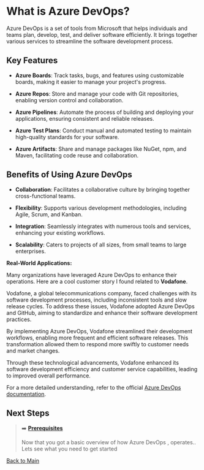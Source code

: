 # What is Azure DevOps?

Azure DevOps is a set of tools from Microsoft that helps individuals and teams plan, develop, test, and deliver software efficiently. It brings together various services to streamline the software development process.

## Key Features

- **Azure Boards**: Track tasks, bugs, and features using customizable boards, making it easier to manage your project's progress.

- **Azure Repos**: Store and manage your code with Git repositories, enabling version control and collaboration.

- **Azure Pipelines**: Automate the process of building and deploying your applications, ensuring consistent and reliable releases.

- **Azure Test Plans**: Conduct manual and automated testing to maintain high-quality standards for your software.

- **Azure Artifacts**: Share and manage packages like NuGet, npm, and Maven, facilitating code reuse and collaboration.


## Benefits of Using Azure DevOps

- **Collaboration**: Facilitates a collaborative culture by bringing together cross-functional teams.

- **Flexibility**: Supports various development methodologies, including Agile, Scrum, and Kanban.

- **Integration**: Seamlessly integrates with numerous tools and services, enhancing your existing workflows.

- **Scalability**: Caters to projects of all sizes, from small teams to large enterprises.

**Real-World Applications:**

Many organizations have leveraged Azure DevOps to enhance their operations. Here are a cool customer story I found related to **Vodafone**.

Vodafone, a global telecommunications company, faced challenges with its software development processes, including inconsistent tools and slow release cycles. To address these issues, Vodafone adopted Azure DevOps and GitHub, aiming to standardize and enhance their software development practices. 

By implementing Azure DevOps, Vodafone streamlined their development workflows, enabling more frequent and efficient software releases. This transformation allowed them to respond more swiftly to customer needs and market changes.

Through these technological advancements, Vodafone enhanced its software development efficiency and customer service capabilities, leading to improved overall performance. 

For a more detailed understanding, refer to the official [Azure DevOps documentation](https://learn.microsoft.com/en-us/azure/devops/user-guide/what-is-azure-devops). 

## Next Steps

> ➡️ **[Prerequisites](prerequisites.md)**
>
> Now that you got a basic overview of how Azure DevOps , operates.. Lets see what you need to get started 


[Back to Main](../README.md#table-of-contents)